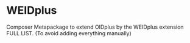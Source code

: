 # WEIDplus
Composer Metapackage to extend OIDplus by the WEIDplus  extension FULL LIST. (To avoid adding everything manually)
